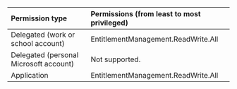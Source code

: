 |Permission type|Permissions (from least to most privileged)|
|:---|:---|
|Delegated (work or school account)| EntitlementManagement.ReadWrite.All|
|Delegated (personal Microsoft account)|Not supported.|
|Application|EntitlementManagement.ReadWrite.All|